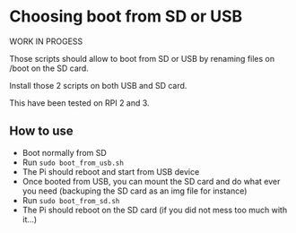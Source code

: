 # Choosing boot from SD or USB
WORK IN PROGESS

Those scripts should allow to boot from SD or USB by renaming files on /boot on the SD card.

Install those 2 scripts on both USB and SD card.

This have been tested on RPI 2 and 3.

## How to use

* Boot normally from SD
* Run `sudo boot_from_usb.sh`
* The Pi should reboot and start from USB device
* Once booted from USB, you can mount the SD card and do what ever you need (backuping the SD card as an img file for instance)
* Run `sudo boot_from_sd.sh`
* The Pi should reboot on the SD card (if you did not mess too much with it...)
